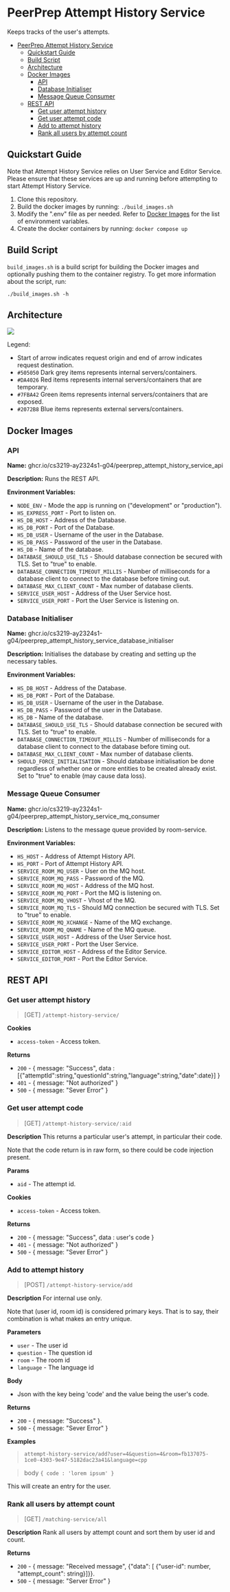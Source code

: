 # PeerPrep Attempt History Service

Keeps tracks of the user's attempts.

- [PeerPrep Attempt History Service](#peerprep-attempt-history-service)
  - [Quickstart Guide](#quickstart-guide)
  - [Build Script](#build-script)
  - [Architecture](#architecture)
  - [Docker Images](#docker-images)
    - [API](#api)
    - [Database Initialiser](#database-initialiser)
    - [Message Queue Consumer](#message-queue-consumer)
  - [REST API](#rest-api)
    - [Get user attempt history](#get-user-attempt-history)
    - [Get user attempt code](#get-user-attempt-code)
    - [Add to attempt history](#add-to-attempt-history)
    - [Rank all users by attempt count](#rank-all-users-by-attempt-count)

## Quickstart Guide

Note that Attempt History Service relies on User Service and Editor Service. Please ensure that these services are up and running before attempting to start Attempt History Service.

1. Clone this repository.
2. Build the docker images by running: `./build_images.sh`
3. Modify the ".env" file as per needed. Refer to [Docker Images](#docker-images) for the list of environment variables.
4. Create the docker containers by running: `docker compose up`

## Build Script

`build_images.sh` is a build script for building the Docker images and optionally pushing them to the container registry. To get more information about the script, run:

```
./build_images.sh -h
```

## Architecture

![](./images/architecture.png)

Legend:

- Start of arrow indicates request origin and end of arrow indicates request destination.
- `#505050` Dark grey items represents internal servers/containers.
- `#DA4026` Red items represents internal servers/containers that are temporary.
- `#7FBA42` Green items represents internal servers/containers that are exposed.
- `#2072B8` Blue items represents external servers/containers.


## Docker Images

### API

**Name:** ghcr.io/cs3219-ay2324s1-g04/peerprep_attempt_history_service_api

**Description:** Runs the REST API.

**Environment Variables:**

- `NODE_ENV` - Mode the app is running on ("development" or "production").
- `HS_EXPRESS_PORT` - Port to listen on.
- `HS_DB_HOST` - Address of the Database.
- `HS_DB_PORT` - Port of the Database.
- `HS_DB_USER` - Username of the user in the Database.
- `HS_DB_PASS` - Password of the user in the Database.
- `HS_DB` - Name of the database.
- `DATABASE_SHOULD_USE_TLS` - Should database connection be secured with TLS. Set to "true" to enable.
- `DATABASE_CONNECTION_TIMEOUT_MILLIS` - Number of milliseconds for a database client to connect to the database before timing out.
- `DATABASE_MAX_CLIENT_COUNT` - Max number of database clients.
- `SERVICE_USER_HOST` - Address of the User Service host.
- `SERVICE_USER_PORT` - Port the User Service is listening on.

### Database Initialiser

**Name:** ghcr.io/cs3219-ay2324s1-g04/peerprep_attempt_history_service_database_initialiser

**Description:** Initialises the database by creating and setting up the necessary tables.

**Environment Variables:**

- `HS_DB_HOST` - Address of the Database.
- `HS_DB_PORT` - Port of the Database.
- `HS_DB_USER` - Username of the user in the Database.
- `HS_DB_PASS` - Password of the user in the Database.
- `HS_DB` - Name of the database.
- `DATABASE_SHOULD_USE_TLS` - Should database connection be secured with TLS. Set to "true" to enable.
- `DATABASE_CONNECTION_TIMEOUT_MILLIS` - Number of milliseconds for a database client to connect to the database before timing out.
- `DATABASE_MAX_CLIENT_COUNT` - Max number of database clients.
- `SHOULD_FORCE_INITIALISATION` - Should database initialisation be done regardless of whether one or more entities to be created already exist. Set to "true" to enable (may cause data loss).

### Message Queue Consumer

**Name:** ghcr.io/cs3219-ay2324s1-g04/peerprep_attempt_history_service_mq_consumer

**Description:** Listens to the message queue provided by room-service.

**Environment Variables:**

- `HS_HOST` - Address of Attempt History API.
- `HS_PORT` - Port of Attempt History API.
- `SERVICE_ROOM_MQ_USER` - User on the MQ host.
- `SERVICE_ROOM_MQ_PASS` - Password of the MQ.
- `SERVICE_ROOM_MQ_HOST` - Address of the MQ host.
- `SERVICE_ROOM_MQ_PORT` - Port the MQ is listening on.
- `SERVICE_ROOM_MQ_VHOST` - Vhost of the MQ.
- `SERVICE_ROOM_MQ_TLS` - Should MQ connection be secured with TLS. Set to "true" to enable.
- `SERVICE_ROOM_MQ_XCHANGE` - Name of the MQ exchange.
- `SERVICE_ROOM_MQ_QNAME` - Name of the MQ queue.
- `SERVICE_USER_HOST` - Address of the User Service host.
- `SERVICE_USER_PORT` - Port the User Service.
- `SERVICE_EDITOR_HOST` - Address of the Editor Service.
- `SERVICE_EDITOR_PORT` - Port the Editor Service.

## REST API

### Get user attempt history

> [GET] `/attempt-history-service/`

**Cookies**

- `access-token` - Access token.

**Returns**

- `200` - { message: "Success",  data : [{"attemptId":string,"questionId":string,"language":string,"date":date}] }
- `401` - { message: "Not authorized" }
- `500` - { message: "Sever Error" }

### Get user attempt code

> [GET] `/attempt-history-service/:aid`

**Description**
This returns a particular user's attempt, in particular their code.

Note that the code return is in raw form, so there could be code injection present.

**Params**
- `aid` - The attempt id.

**Cookies**

- `access-token` - Access token.

**Returns**

- `200` - { message: "Success",  data : user's code }
- `401` - { message: "Not authorized" }
- `500` - { message: "Sever Error" }

### Add to attempt history

> [POST] `/attempt-history-service/add`

**Description**
For internal use only.

Note that (user id, room id) is considered primary keys. That is to say, their combination is what makes an entry unique.

**Parameters**

- `user` - The user id
- `question` - The question id
- `room` - The room id
- `language` - The language id

**Body**
- Json with the key being 'code' and the value being the user's code.

**Returns**

- `200` - { message: "Success" }.
- `500` - { message: "Sever Error" }

**Examples**

> `attempt-history-service/add?user=4&question=4&room=fb137075-1ce0-4303-9e47-5182dac23a41&language=cpp`

> body `{ code : 'lorem ipsum' }`

This will create an entry for the user.

### Rank all users by attempt count

> [GET] `/matching-service/all`

**Description**
Rank all users by attempt count and sort them by user id and count.

**Returns**

- `200` - { message: "Received message", {"data": [
        {"user-id": number, "attempt_count": string}]}}.
- `500` - { message: "Server Error" }
